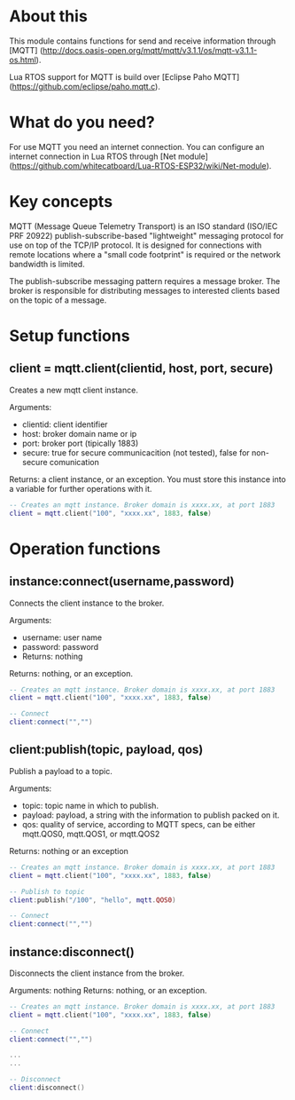 # About this

This module contains functions for send and receive information through [MQTT] (http://docs.oasis-open.org/mqtt/mqtt/v3.1.1/os/mqtt-v3.1.1-os.html).

Lua RTOS support for MQTT is build over [Eclipse Paho MQTT] (https://github.com/eclipse/paho.mqtt.c).

# What do you need?

For use MQTT you need an internet connection. You can configure an internet connection in Lua RTOS through [Net module] (https://github.com/whitecatboard/Lua-RTOS-ESP32/wiki/Net-module).

# Key concepts

MQTT (Message Queue Telemetry Transport) is an ISO standard (ISO/IEC PRF 20922) publish-subscribe-based "lightweight" messaging protocol for use on top of the TCP/IP protocol. It is designed for connections with remote locations where a "small code footprint" is required or the network bandwidth is limited.

The publish-subscribe messaging pattern requires a message broker. The broker is responsible for distributing messages to interested clients based on the topic of a message.

# Setup functions

## client = mqtt.client(clientid, host, port, secure)

Creates a new mqtt client instance.

Arguments:

* clientid: client identifier
* host: broker domain name or ip
* port: broker port (tipically 1883)
* secure: true for secure communicacition (not tested), false for non-secure comunication

Returns: a client instance, or an exception. You must store this instance into a variable for further operations with it.

```lua
-- Creates an mqtt instance. Broker domain is xxxx.xx, at port 1883
client = mqtt.client("100", "xxxx.xx", 1883, false)
```

# Operation functions

## instance:connect(username,password)

Connects the client instance to the broker.

Arguments:

* username: user name
* password: password
* Returns: nothing

Returns: nothing, or an exception.

```lua
-- Creates an mqtt instance. Broker domain is xxxx.xx, at port 1883
client = mqtt.client("100", "xxxx.xx", 1883, false)

-- Connect
client:connect("","")
```

## client:publish(topic, payload, qos)

Publish a payload to a topic.

Arguments:

* topic: topic name in which to publish.
* payload: payload, a string with the information to publish packed on it.
* qos: quality of service, according to MQTT specs, can be either mqtt.QOS0, mqtt.QOS1, or mqtt.QOS2

Returns: nothing or an exception

```lua
-- Creates an mqtt instance. Broker domain is xxxx.xx, at port 1883
client = mqtt.client("100", "xxxx.xx", 1883, false)

-- Publish to topic
client:publish("/100", "hello", mqtt.QOS0)

-- Connect
client:connect("","")
```


## instance:disconnect()

Disconnects the client instance from the broker.

Arguments: nothing
Returns: nothing, or an exception.

```lua
-- Creates an mqtt instance. Broker domain is xxxx.xx, at port 1883
client = mqtt.client("100", "xxxx.xx", 1883, false)

-- Connect
client:connect("","")

...
...

-- Disconnect
client:disconnect()
```
